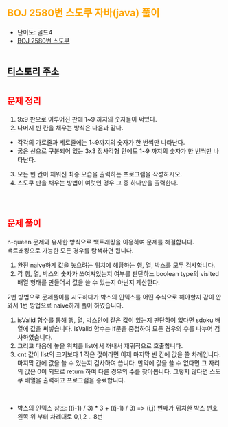 # <span style="color: orange; font-weight:bold; font-size:17pt">BOJ 2580번 스도쿠 자바(java)  풀이</span>
- 난이도: 골드4
- [BOJ 2580번 스도쿠](https://www.acmicpc.net/problem/2580)
<br><br>

## [티스토리 주소](https://hoho325.tistory.com/)

# <span style="color: red; font-weight:bold; font-size:15pt">문제 정리</span>
1. 9x9 판으로 이루어진 판에 1~9 까지의 숫자들이 써있다.
2. 나머지 빈 칸을 채우는 방식은 다음과 같다.
  - 각각의 가로줄과 세로줄에는 1~9까지의 숫자가 한 번씩만 나타난다.
  - 굵은 선으로 구분되어 있는 3x3 정사각형 안에도 1~9 까지의 숫자가 한 번씩만 나타난다.
3. 모든 빈 칸이 채워진 최종 모습을 출력하는 프로그램을 작성하시오.
4. 스도쿠 판을 채우는 방법이 여럿인 경우 그 중 하나만을 출력한다.
<br>

# <span style="color: red; font-weight:bold; font-size:15pt">문제 풀이</span>
n-queen 문제와 유사한 방식으로 백트래킹을 이용하여 문제를 해결합니다.  
백트래킹으로 가능한 모든 경우를 탐색하면 됩니다.
1. 완전 naive하게 값을 놓으려는 위치에 해당하는 행, 열, 박스를 모두 검사합니다.
2. 각 행, 열, 박스의 숫자가 쓰여져있는지 여부를 판단하느 boolean type의 visited 배열 형태를 만들어서 값을 쓸 수 있는지 아닌지 계산한다.

2번 방법으로 문제풀이를 시도하다가 박스의 인덱스를 어떤 수식으로 해야할지 감이 안와서 1번 방법으로 naive하게 풀이 하였습니다.
1. isValid 함수를 통해 행, 열, 박스안에 같은 값이 있는지 판단하여 없다면 sdoku 배열에 값을 써넣습니다.
  isValid 함수는 if문을 중첩하여 모든 경우의 수를 나누어 검사하였습니다.
2. 그리고 다음에 놓을 위치를 list에서 꺼내서 재귀적으로 호출합니다.
3. cnt 값이 list의 크기보다 1 작은 값이라면 이제 마지막 빈 칸에 값을 쓸 차례입니다. 마지막 칸에 값을 쓸 수 있는지 검사하여 씁니다.
  만약에 값을 쓸 수 없다면 그 자리의 값은 0이 되므로 return 하여 다른 경우의 수를 찾아봅니다.
  그렇지 않다면 스도쿠 배열을 출력하고 프로그램을 종료합니다.
<br>

* 박스의 인덱스 참조: ((i-1) / 3) * 3 + ((j-1) / 3) => (i,j) 번째가 위치한 박스 번호
왼쪽 위 부터 차례대로 0,1,2 .. 8번